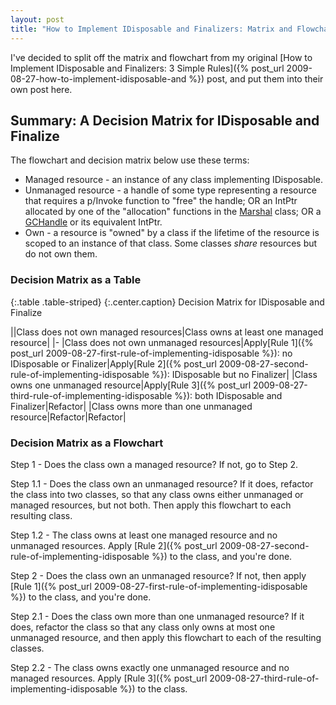 ```yaml
---
layout: post
title: "How to Implement IDisposable and Finalizers: Matrix and Flowchart"
---
```

I've decided to split off the matrix and flowchart from my original [How to Implement IDisposable and Finalizers: 3 Simple Rules]({% post_url 2009-08-27-how-to-implement-idisposable-and %}) post, and put them into their own post here.



## Summary: A Decision Matrix for IDisposable and Finalize

The flowchart and decision matrix below use these terms:




- Managed resource - an instance of any class implementing IDisposable.
- Unmanaged resource - a handle of some type representing a resource that requires a p/Invoke function to "free" the handle; OR an IntPtr allocated by one of the "allocation" functions in the [Marshal](http://msdn.microsoft.com/en-us/library/system.runtime.interopservices.marshal.aspx) class; OR a [GCHandle](http://msdn.microsoft.com/en-us/library/system.runtime.interopservices.gchandle.aspx) or its equivalent IntPtr.
- Own - a resource is "owned" by a class if the lifetime of the resource is scoped to an instance of that class. Some classes _share_ resources but do not own them.


### Decision Matrix as a Table

{:.table .table-striped}
{:.center.caption}
Decision Matrix for IDisposable and Finalize

||Class does not own managed resources|Class owns at least one managed resource|
|-
|Class does not own unmanaged resources|Apply[Rule 1]({% post_url 2009-08-27-first-rule-of-implementing-idisposable %}): no IDisposable or Finalizer|Apply[Rule 2]({% post_url 2009-08-27-second-rule-of-implementing-idisposable %}): IDisposable but no Finalizer|
|Class owns one unmanaged resource|Apply[Rule 3]({% post_url 2009-08-27-third-rule-of-implementing-idisposable %}): both IDisposable and Finalizer|Refactor|
|Class owns more than one unmanaged resource|Refactor|Refactor|


### Decision Matrix as a Flowchart

Step 1 - Does the class own a managed resource? If not, go to Step 2.



Step 1.1 - Does the class own an unmanaged resource? If it does, refactor the class into two classes, so that any class owns either unmanaged or managed resources, but not both. Then apply this flowchart to each resulting class.



Step 1.2 - The class owns at least one managed resource and no unmanaged resources. Apply [Rule 2]({% post_url 2009-08-27-second-rule-of-implementing-idisposable %}) to the class, and you're done.



Step 2 - Does the class own an unmanaged resource? If not, then apply [Rule 1]({% post_url 2009-08-27-first-rule-of-implementing-idisposable %}) to the class, and you're done.



Step 2.1 - Does the class own more than one unmanaged resource? If it does, refactor the class so that any class only owns at most one unmanaged resource, and then apply this flowchart to each of the resulting classes.



Step 2.2 - The class owns exactly one unmanaged resource and no managed resources. Apply [Rule 3]({% post_url 2009-08-27-third-rule-of-implementing-idisposable %}) to the class.

